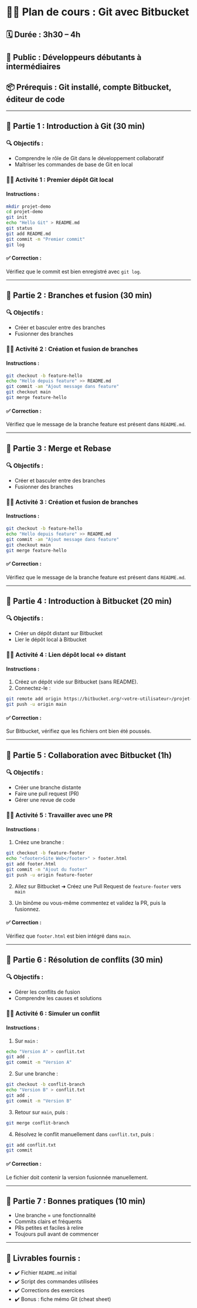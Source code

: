 
# 🧑‍🏫 Plan de cours : Git avec Bitbucket

## 🗓️ Durée : 3h30 – 4h

## 👥 Public : Développeurs débutants à intermédiaires

## 📦 Prérequis : Git installé, compte Bitbucket, éditeur de code

---

## 🔹 Partie 1 : Introduction à Git (30 min)

### 🔍 Objectifs :

* Comprendre le rôle de Git dans le développement collaboratif
* Maîtriser les commandes de base de Git en local

### 🧑‍💻 Activité 1 : Premier dépôt Git local

#### **Instructions :**

```bash
mkdir projet-demo
cd projet-demo
git init
echo "Hello Git" > README.md
git status
git add README.md
git commit -m "Premier commit"
git log
```

#### ✅ Correction :

Vérifiez que le commit est bien enregistré avec `git log`.

---

## 🔹 Partie 2 : Branches et fusion (30 min)

### 🔍 Objectifs :

* Créer et basculer entre des branches
* Fusionner des branches

### 🧑‍💻 Activité 2 : Création et fusion de branches

#### **Instructions :**

```bash
git checkout -b feature-hello
echo "Hello depuis feature" >> README.md
git commit -am "Ajout message dans feature"
git checkout main
git merge feature-hello
```

#### ✅ Correction :

Vérifiez que le message de la branche feature est présent dans `README.md`.

---
## 🔹 Partie 3 : Merge et Rebase

### 🔍 Objectifs :

* Créer et basculer entre des branches
* Fusionner des branches

### 🧑‍💻 Activité 3 : Création et fusion de branches

#### **Instructions :**

```bash
git checkout -b feature-hello
echo "Hello depuis feature" >> README.md
git commit -am "Ajout message dans feature"
git checkout main
git merge feature-hello
```

#### ✅ Correction :

Vérifiez que le message de la branche feature est présent dans `README.md`.

---

## 🔹 Partie 4 : Introduction à Bitbucket (20 min)

### 🔍 Objectifs :

* Créer un dépôt distant sur Bitbucket
* Lier le dépôt local à Bitbucket

### 🧑‍💻 Activité 4 : Lien dépôt local ↔ distant

#### **Instructions :**

1. Créez un dépôt vide sur Bitbucket (sans README).
2. Connectez-le :

```bash
git remote add origin https://bitbucket.org/<votre-utilisateur>/projet-demo.git
git push -u origin main
```

#### ✅ Correction :

Sur Bitbucket, vérifiez que les fichiers ont bien été poussés.

---

## 🔹 Partie 5 : Collaboration avec Bitbucket (1h)

### 🔍 Objectifs :

* Créer une branche distante
* Faire une pull request (PR)
* Gérer une revue de code

### 🧑‍💻 Activité 5 : Travailler avec une PR

#### **Instructions :**

1. Créez une branche :

```bash
git checkout -b feature-footer
echo "<footer>Site Web</footer>" > footer.html
git add footer.html
git commit -m "Ajout du footer"
git push -u origin feature-footer
```

2. Allez sur Bitbucket ➜ Créez une Pull Request de `feature-footer` vers `main`

3. Un binôme ou vous-même commentez et validez la PR, puis la fusionnez.

#### ✅ Correction :

Vérifiez que `footer.html` est bien intégré dans `main`.

---

## 🔹 Partie 6 : Résolution de conflits (30 min)

### 🔍 Objectifs :

* Gérer les conflits de fusion
* Comprendre les causes et solutions

### 🧑‍💻 Activité 6 : Simuler un conflit

#### **Instructions :**

1. Sur `main` :

```bash
echo "Version A" > conflit.txt
git add .
git commit -m "Version A"
```

2. Sur une branche :

```bash
git checkout -b conflit-branch
echo "Version B" > conflit.txt
git add .
git commit -m "Version B"
```

3. Retour sur `main`, puis :

```bash
git merge conflit-branch
```

4. Résolvez le conflit manuellement dans `conflit.txt`, puis :

```bash
git add conflit.txt
git commit
```

#### ✅ Correction :

Le fichier doit contenir la version fusionnée manuellement.

---

## 🔹 Partie 7 : Bonnes pratiques (10 min)

* Une branche = une fonctionnalité
* Commits clairs et fréquents
* PRs petites et faciles à relire
* Toujours pull avant de commencer

---

## 📁 Livrables fournis :

* ✔️ Fichier `README.md` initial
* ✔️ Script des commandes utilisées
* ✔️ Corrections des exercices
* ✔️ Bonus : fiche mémo Git (cheat sheet)

